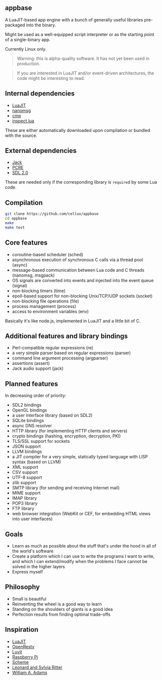 ## appbase

A LuaJIT-based app engine with a bunch of generally useful libraries pre-packaged into the binary.

Might be used as a well-equipped script interpreter or as the starting point of a single-binary app.

Currently Linux only.

> Warning: this is alpha-quality software. It has not yet been used in production.

> If you are interested in LuaJIT and/or event-driven architectures, the code might be interesting to read.

## Internal dependencies

* [LuaJIT](http://luajit.org/)
* [nanomsg](http://nanomsg.org/)
* [cmp](https://github.com/camgunz/cmp)
* [inspect.lua](https://github.com/kikito/inspect.lua)

These are either automatically downloaded upon compilation or bundled with the source.

## External dependencies

* [Jack](http://jackaudio.org/)
* [PCRE](http://www.pcre.org/)
* [SDL 2.0](http://libsdl.org/)

These are needed only if the corresponding library is `require`d by some Lua code.

## Compilation

```bash
git clone https://github.com/cellux/appbase
cd appbase
make
make test
```

## Core features

* coroutine-based scheduler (sched)
* asynchronous execution of synchronous C calls via a thread pool (async)
* message-based communication between Lua code and C threads (nanomsg, msgpack)
* OS signals are converted into events and injected into the event queue (signal)
* non-blocking timers (time)
* epoll-based support for non-blocking Unix/TCP/UDP sockets (socket)
* non-blocking file operations (file)
* process management (process)
* access to environment variables (env)

Basically it's like node.js, implemented in LuaJIT and a little bit of C.

## Additional features and library bindings

* Perl-compatible regular expressions (re)
* a very simple parser based on regular expressions (parser)
* command line argument processing (argparser)
* assertions (assert)
* Jack audio support (jack)

## Planned features

In decreasing order of priority:

* SDL2 bindings
* OpenGL bindings
* a user interface library (based on SDL2)
* SQLite bindings
* async DNS resolver
* HTTP library (for implementing HTTP clients and servers)
* crypto bindings (hashing, encryption, decryption, PKI)
* TLS/SSL support for sockets
* JSON support
* LLVM bindings
* a JIT compiler for a very simple, statically typed language with LISP syntax (based on LLVM)
* XML support
* CSV support
* UTF-8 support
* zlib support
* SMTP library (for sending and receiving Internet mail)
* MIME support
* IMAP library
* POP3 library
* FTP library
* web browser integration (WebKit or CEF, for embedding HTML views into user interfaces)

## Goals

* Learn as much as possible about the stuff that's under the hood in all of the world's software
* Create a platform which I can use to write the programs I want to write, and which I can extend/modify when the problems I face cannot be solved in the higher layers
* Express myself

## Philosophy

* Small is beautiful
* Reinventing the wheel is a good way to learn
* Standing on the shoulders of giants is a good idea
* Perfection results from finding optimal trade-offs

## Inspiration

* [LuaJIT](http://luajit.org/)
* [OpenResty](http://openresty.org/)
* [Luvit](https://luvit.io/)
* [Raspberry Pi](https://www.raspberrypi.org/)
* [Scheme](http://www.schemers.org/Documents/Standards/R5RS/)
* [Leonard and Sylvia Ritter](http://www.duangle.com/)
* [William A. Adams](https://williamaadams.wordpress.com/)

